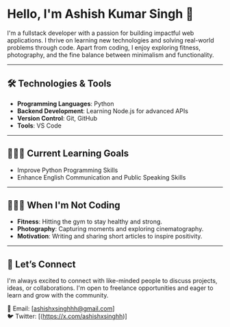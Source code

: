 # Hello, I'm Ashish Kumar Singh 👋  

I'm a fullstack developer with a passion for building impactful web applications. I thrive on learning new technologies and solving real-world problems through code. 
Apart from coding, I enjoy exploring fitness, photography, and the fine balance between minimalism and functionality.  

---

## 🛠️ Technologies & Tools  

- **Programming Languages**: Python
- **Backend Development**: Learning Node.js for advanced APIs  
- **Version Control**: Git, GitHub  
- **Tools**: VS Code

---

## 👨🏻‍💻 Current Learning Goals  

- Improve Python Programming Skills  
- Enhance English Communication and Public Speaking Skills  

---

## 🧑🏻‍🎨 When I'm Not Coding  

- **Fitness**: Hitting the gym to stay healthy and strong.  
- **Photography**: Capturing moments and exploring cinematography.  
- **Motivation**: Writing and sharing short articles to inspire positivity.  

---

## 🐶 Let’s Connect  

I'm always excited to connect with like-minded people to discuss projects, ideas, or collaborations. I'm open to freelance opportunities and eager to learn and grow with the community.  

📧 Email: [ashishxsinghhh@gmail.com]  
🐦 Twitter: [(https://x.com/ashishxsinghh)]  
